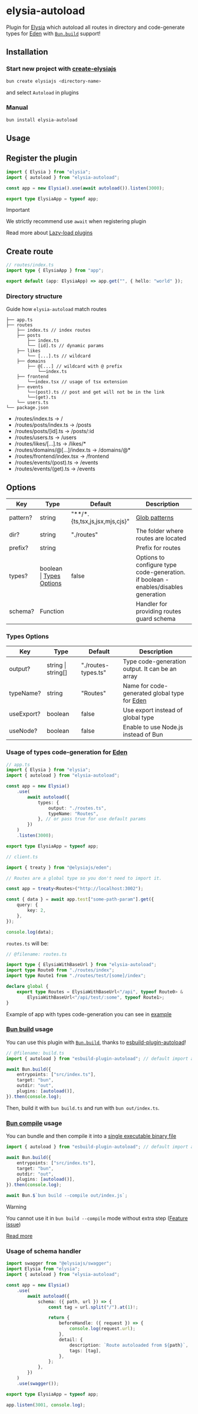 # elysia-autoload

Plugin for [Elysia](https://elysiajs.com/) which autoload all routes in directory and code-generate types for [Eden](https://elysiajs.com/eden/overview.html) with [`Bun.build`](#bun-build-usage) support!

## Installation

### Start new project with [create-elysiajs](https://github.com/kravetsone/create-elysiajs)

```bash
bun create elysiajs <directory-name>
```

and select `Autoload` in plugins

### Manual

```bash
bun install elysia-autoload
```

## Usage

## Register the plugin

```ts
import { Elysia } from "elysia";
import { autoload } from "elysia-autoload";

const app = new Elysia().use(await autoload()).listen(3000);

export type ElysiaApp = typeof app;
```

> [!IMPORTANT]
> We strictly recommend use `await` when registering plugin
>
> Read more about [Lazy-load plugins](https://elysiajs.com/patterns/lazy-loading-module.html)

## Create route

```ts
// routes/index.ts
import type { ElysiaApp } from "app";

export default (app: ElysiaApp) => app.get("", { hello: "world" });
```

### Directory structure

Guide how `elysia-autoload` match routes

```
├── app.ts
├── routes
    ├── index.ts // index routes
    ├── posts
        ├── index.ts
        └── [id].ts // dynamic params
    ├── likes
        └── [...].ts // wildcard
    ├── domains
        ├── @[...] // wildcard with @ prefix
            └──index.ts
    ├── frontend
        └──index.tsx // usage of tsx extension
    ├── events
        └──(post).ts // post and get will not be in the link
        └──(get).ts
    └── users.ts
└── package.json
```

-   /routes/index.ts → /
-   /routes/posts/index.ts → /posts
-   /routes/posts/[id].ts → /posts/:id
-   /routes/users.ts → /users
-   /routes/likes/[...].ts → /likes/\*
-   /routes/domains/@[...]/index.ts → /domains/@\*
-   /routes/frontend/index.tsx → /frontend
-   /routes/events/(post).ts → /events
-   /routes/events/(get).ts → /events

## Options

| Key      | Type                                       | Default                            | Description                                                                         |
| -------- | ------------------------------------------ | ---------------------------------- | ----------------------------------------------------------------------------------- |
| pattern? | string                                     | "\*\*\/\*.{ts,tsx,js,jsx,mjs,cjs}" | [Glob patterns](<https://en.wikipedia.org/wiki/Glob_(programming)>)                 |
| dir?     | string                                     | "./routes"                         | The folder where routes are located                                                 |
| prefix?  | string                                     |                                    | Prefix for routes                                                                   |
| types?   | boolean \| [Types Options](#types-options) | false                              | Options to configure type code-generation. if boolean - enables/disables generation |
| schema?  | Function                                   |                                    | Handler for providing routes guard schema                                           |

### Types Options

| Key        | Type               | Default             | Description                                                                             |
| ---------- | ------------------ | ------------------- | --------------------------------------------------------------------------------------- |
| output?    | string \| string[] | "./routes-types.ts" | Type code-generation output. It can be an array                                         |
| typeName?  | string             | "Routes"            | Name for code-generated global type for [Eden](https://elysiajs.com/eden/overview.html) |
| useExport? | boolean            | false               | Use export instead of global type                                                       |
| useNode?   | boolean            | false               | Enable to use Node.js instead of Bun                                                    |

### Usage of types code-generation for [Eden](https://elysiajs.com/eden/overview.html)

```ts
// app.ts
import { Elysia } from "elysia";
import { autoload } from "elysia-autoload";

const app = new Elysia()
    .use(
        await autoload({
            types: {
                output: "./routes.ts",
                typeName: "Routes",
            }, // or pass true for use default params
        })
    )
    .listen(3000);

export type ElysiaApp = typeof app;
```

```ts
// client.ts

import { treaty } from "@elysiajs/eden";

// Routes are a global type so you don't need to import it.

const app = treaty<Routes>("http://localhost:3002");

const { data } = await app.test["some-path-param"].get({
    query: {
        key: 2,
    },
});

console.log(data);
```

`routes.ts` will be:

```ts
// @filename: routes.ts

import type { ElysiaWithBaseUrl } from "elysia-autoload";
import type Route0 from "./routes/index";
import type Route1 from "./routes/test/[some]/index";

declare global {
    export type Routes = ElysiaWithBaseUrl<"/api", typeof Route0> &
        ElysiaWithBaseUrl<"/api/test/:some", typeof Route1>;
}
```

Example of app with types code-generation you can see in [example](https://github.com/kravetsone/elysia-autoload/tree/main/example)

### [Bun build](https://bun.sh/docs/bundler) usage

You can use this plugin with [`Bun.build`](https://bun.sh/docs/bundler), thanks to [esbuild-plugin-autoload](https://github.com/kravetsone/esbuild-plugin-autoload)!

```ts
// @filename: build.ts
import { autoload } from "esbuild-plugin-autoload"; // default import also supported

await Bun.build({
    entrypoints: ["src/index.ts"],
    target: "bun",
    outdir: "out",
    plugins: [autoload()],
}).then(console.log);
```

Then, build it with `bun build.ts` and run with `bun out/index.ts`.

### [Bun compile](https://bun.sh/docs/bundler/executables) usage

You can bundle and then compile it into a [single executable binary file](https://bun.sh/docs/bundler/executables)

```ts
import { autoload } from "esbuild-plugin-autoload"; // default import also supported

await Bun.build({
    entrypoints: ["src/index.ts"],
    target: "bun",
    outdir: "out",
    plugins: [autoload()],
}).then(console.log);

await Bun.$`bun build --compile out/index.js`;
```

> [!WARNING]
> You cannot use it in `bun build --compile` mode without extra step ([Feature issue](https://github.com/oven-sh/bun/issues/11895))

[Read more](https://github.com/kravetsone/esbuild-plugin-autoload)

### Usage of schema handler

```ts
import swagger from "@elysiajs/swagger";
import Elysia from "elysia";
import { autoload } from "elysia-autoload";

const app = new Elysia()
    .use(
        await autoload({
            schema: ({ path, url }) => {
                const tag = url.split("/").at(1)!;

                return {
                    beforeHandle: ({ request }) => {
                        console.log(request.url);
                    },
                    detail: {
                        description: `Route autoloaded from ${path}`,
                        tags: [tag],
                    },
                };
            },
        })
    )
    .use(swagger());

export type ElysiaApp = typeof app;

app.listen(3001, console.log);
```
